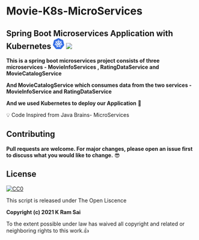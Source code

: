 # Movie-K8s-MicroServices
## Spring Boot Microservices Application with Kubernetes <img src="https://github.com/kubernetes/kubernetes/raw/master/logo/logo.png" width="30"> <img src="https://github.com/KRams2019/JenkinsDemoPipeline/blob/master/springboot.png" width="40">

**This is a spring boot microservices project consists of three microservices - MovieInfoServices , RatingDataService and MovieCatalogService** 

**And MovieCatalogService which consumes data from the two services - MovieInfoService and RatingDataService**

**And we used Kubernetes to deploy our Application** :metal:

💡 Code Inspired from Java Brains- MicroServices

## Contributing
**Pull requests are welcome. For major changes, please open an issue first to discuss what you would like to change.** :sunglasses:

## License

[![CC0](https://licensebuttons.net/p/zero/1.0/88x31.png)](https://creativecommons.org/publicdomain/zero/1.0/)

This script is released under The Open Liscence

**Copyright (c) 2021 K Ram Sai**

To the extent possible under law has waived all copyright and related or neighboring rights to this work.:thumbsup:
